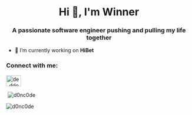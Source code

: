 <h1 align="center">Hi 👋, I'm Winner</h1>
<h3 align="center">A passionate software engineer pushing and pulling my life together</h3>

- 🔭 I’m currently working on **HiBet**


<h3 align="left">Connect with me:</h3>
<p align="left">
<a href="https://twitter.com/de_ddon" target="blank"><img align="center" src="https://raw.githubusercontent.com/rahuldkjain/github-profile-readme-generator/master/src/images/icons/Social/twitter.svg" alt="de_ddon" height="30" width="40" /></a>
</p>

<p>&nbsp;<img align="center" src="https://github-readme-stats.vercel.app/api?username=d0nc0de&show_icons=true&locale=en" alt="d0nc0de" /></p>

<p><img align="center" src="https://github-readme-streak-stats.herokuapp.com/?user=d0nc0de&" alt="d0nc0de" /></p>
